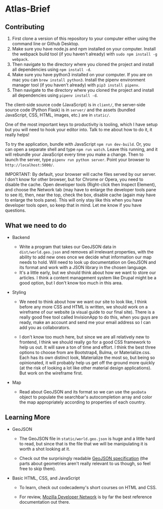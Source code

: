 # Atlas-Brief

## Contributing

1. First clone a version of this repository to your computer either using the command line or Github Desktop.
2. Make sure you have node.js and npm installed on your computer. Install the webpack build tool (if you haven't already) with `sudo npm install -g webpack`.
3. Then navigate to the directory where you cloned the project and install all dependencies using `npm install -d`.
4. Make sure you have python3 installed on your computer. If you are on mac you can `brew install python3`. Install the pipenv environment manager tool (if you haven't already) with `pip3 install pipenv`.
5. Then navigate to the directory where you cloned the project and install all dependencies using `pipenv install -d`.

The client-side source code (JavaScript) is in `client/`, the server-side source code (Python Flask) is in `server/` and the assets (bundled JavaScript, CSS, HTML, images, etc.) are in `static/`.

One of the most important keys to productivity is tooling, which I have setup but you will need to hook your editor into. Talk to me about how to do it, it really helps!

To try the application, bundle with JavaScript `npm run dev-build`. Or, you can open a separate  shell and type `npm run watch`. Leave this running, and it will rebundle your JavaScript every time you make a change. Then to launch the server, type `pipenv run python server`. Point your browser to `http://localhost:5000/`.

IMPORTANT: By default, your browser will cache files served by our server. I don't know for other browser, but for Chrome or Opera, you need to disable the cache. Open developer tools (Right-click then Inspect Element), and choose the Network tab (may have to enlarge the developer tools pane to see it), then, near the top, check the box, disable cache (again may have to enlarge the tools pane). This will only stay like this when you have developer tools open, so keep that in mind. Let me know if you have questions.

## What we need to do
- Backend
  - Write a program that takes our GeoJSON data in `dist/world.geo.json` and removes all irrelevant properties, with the ability to add new ones once we decide what information our map needs to hold. Will need to look up documentation on GeoJSON and its format and work with a JSON library in the chosen language.
  - It's a little early, but we should think about how we want to store our articles. I think a content management system like Drupal might be a good option, but I don't know too much in this area.

- Styling

  - We need to think about how we want our site to look like,  I think before any more CSS and HTML  is written, we should work on a wireframe of our website (a visual guide to our final site). There is a really good free tool called InvisionApp to do this, when you guys are ready, make an account and send me your email address so I can add you as collaborators.

  - I don't know too much here, but since we are all relatively new to frontend, I think we should really go for a good CSS framework to help us out. It will save a ton of time and effort. I think the best three options to choose from are Bootstrap4, Bulma, or Materialize.css. Each has its own distinct look, Materialize the most so, but being so opinionated, it will probably help us get off the ground more quickly (at the risk of looking a lot like other material design applications). But work on the wireframe first.

- Map
  - Read about GeoJSON and its format so we can use the `geoData` object to populate the searchbar's autocompletion array and color the map appropriately according to properties of each country.
## Learning More

- GeoJSON

  - The GeoJSON file in `static/world.geo.json` is huge and a little hard to read, but since that is the file that we will be manipulating it is worth a shot looking at it.

  - Check out the surprisingly readable [GeoJSON specification](http://geojson.org/geojson-spec.html) (the parts about geometries aren't really relevant to us though, so feel free to skip them). 
- Basic HTML, CSS, and JavaScript
  - To learn, check out codecademy's short courses on HTML and CSS.

  - For review,  [Mozilla Developer Network](https://developer.mozilla.org/en-US/) is by far the best reference documentation out there.

